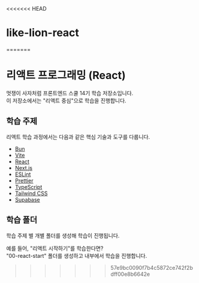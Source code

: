 <<<<<<< HEAD
# like-lion-react
=======
# 리액트 프로그래밍 (React)

멋쟁이 사자처럼 프론트엔드 스쿨 14기 학습 저장소입니다.  
이 저장소에서는 "리액트 중심"으로 학습을 진행합니다.

## 학습 주제

리액트 학습 과정에서는 다음과 같은 핵심 기술과 도구를 다룹니다.

- [Bun](https://bun.sh/)
- [Vite](https://vitejs.dev/)
- [React](https://ko.react.dev/)
- [Next.js](https://nextjs.org/)  
- [ESLint](https://eslint.org/)
- [Prettier](https://prettier.io/)
- [TypeScript](https://www.typescriptlang.org/ko/)
- [Tailwind CSS](https://tailwindcss.com/)
- [Supabase](https://supabase.com/)  

## 학습 폴더

학습 주제 별 개별 폴더를 생성해 학습이 진행됩니다.

예를 들어, "리액트 시작하기"를 학습한다면?  
"00-react-start" 폴더를 생성하고 내부에서 학습을 진행합니다.
>>>>>>> 57e9bc0090f7b4c5872ce742f2bdff00e8b6642e
